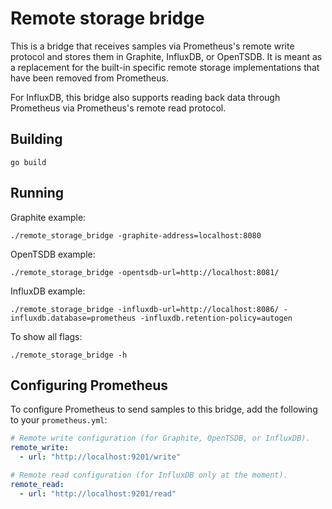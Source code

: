 # Remote storage bridge

This is a bridge that receives samples via Prometheus's remote write
protocol and stores them in Graphite, InfluxDB, or OpenTSDB. It is meant
as a replacement for the built-in specific remote storage implementations
that have been removed from Prometheus.

For InfluxDB, this bridge also supports reading back data through
Prometheus via Prometheus's remote read protocol.

## Building

```
go build
```

## Running

Graphite example:

```
./remote_storage_bridge -graphite-address=localhost:8080
```

OpenTSDB example:

```
./remote_storage_bridge -opentsdb-url=http://localhost:8081/
```

InfluxDB example:

```
./remote_storage_bridge -influxdb-url=http://localhost:8086/ -influxdb.database=prometheus -influxdb.retention-policy=autogen
```

To show all flags:

```
./remote_storage_bridge -h
```

## Configuring Prometheus

To configure Prometheus to send samples to this bridge, add the following to your `prometheus.yml`:

```yaml
# Remote write configuration (for Graphite, OpenTSDB, or InfluxDB).
remote_write:
  - url: "http://localhost:9201/write"

# Remote read configuration (for InfluxDB only at the moment).
remote_read:
  - url: "http://localhost:9201/read"
```